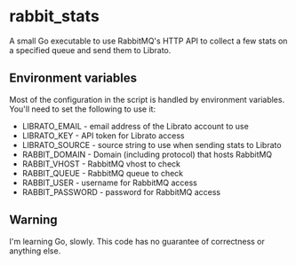 # rabbit_stats

A small Go executable to use RabbitMQ's HTTP API to collect a few stats on a specified queue and send them to Librato.

## Environment variables

Most of the configuration in the script is handled by environment variables. You'll need to set the following to use it:

* LIBRATO_EMAIL - email address of the Librato account to use
* LIBRATO_KEY - API token for Librato access
* LIBRATO_SOURCE - source string to use when sending stats to Librato
* RABBIT_DOMAIN - Domain (including protocol) that hosts RabbitMQ
* RABBIT_VHOST - RabbitMQ vhost to check
* RABBIT_QUEUE - RabbitMQ queue to check
* RABBIT_USER - username for RabbitMQ access
* RABBIT_PASSWORD - password for RabbitMQ access


## Warning

I'm learning Go, slowly. This code has no guarantee of correctness or anything else.
